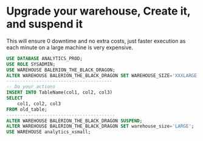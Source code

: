 # Upgrade your warehouse, Create it, and suspend it
This will ensure 0 downtime and no extra costs, just faster execution
as each minute on a large machine is very expensive.
```sql
USE DATABASE ANALYTICS_PROD;
USE ROLE SYSADMIN;
USE WAREHOUSE BALERION_THE_BLACK_DRAGON;
ALTER WAREHOUSE BALERION_THE_BLACK_DRAGON SET WAREHOUSE_SIZE='XXXLARGE';
---------------------------------------
-- Do your actions
INSERT INTO TableName(col1, col2, col3)
SELECT
    col1, col2, col3
FROM old_table;
----------------------------------------
ALTER WAREHOUSE BALERION_THE_BLACK_DRAGON SUSPEND;
ALTER WAREHOUSE BALERION_THE_BLACK_DRAGON SET warehouse_size='LARGE';
USE WAREHOUSE analytics_xsmall;
```
